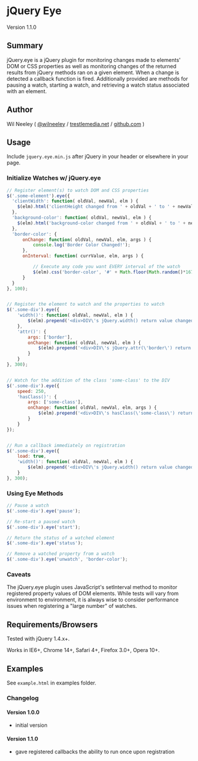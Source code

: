# jQuery Eye

Version 1.1.0

## Summary

jQuery.eye is a jQuery plugin for monitoring changes made to elements' DOM or CSS properties as well as monitoring changes of the returned results from jQuery methods ran on a given element. When a change is detected a callback function is fired. Additionally provided are methods for pausing a watch, starting a watch, and retrieving a watch status associated with an element.

## Author

Wil Neeley ( [@wilneeley](http://twitter.com/wilneeley) / [trestlemedia.net](http://www.trestlemedia.net) / [github.com](https://github.com/Xaxis) )

## Usage

Include `jquery.eye.min.js` after jQuery in your header or elsewhere in your page.

### Initialize Watches w/ jQuery.eye

```javascript
// Register element(s) to watch DOM and CSS properties
$('.some-element').eye({
  'clientWidth': function( oldVal, newVal, elm ) {
    $(elm).html('clientHeight changed from ' + oldVal + ' to ' + newVal);
  },
  'background-color': function( oldVal, newVal, elm ) {
    $(elm).html('background-color changed from ' + oldVal + ' to ' + newVal);
  },
  'border-color': {
      onChange: function( oldVal, newVal, elm, args ) {
          console.log('Border Color Changed!');
      },
      onInterval: function( currValue, elm, args ) {

          // Execute any code you want EVERY interval of the watch
          $(elm).css('border-color', '#' + Math.floor(Math.random()*16777215).toString(16));
      }
  }
}, 100);


// Register the element to watch and the properties to watch
$('.some-div').eye({
    'width()': function( oldVal, newVal, elm ) {
        $(elm).prepend('<div>DIV\'s jQuery.width() return value changed from <strong>' + oldVal + '</strong> to <strong>' + newVal + '</strong></div>');
    },
    'attr()': {
        args: ['border'],
        onChange: function( oldVal, newVal, elm ) {
            $(elm).prepend('<div>DIV\'s jQuery.attr(\'border\') return value changed from <strong>' + oldVal + '</strong> to <strong>' + newVal + '</strong></div>');
        }
    }
}, 300);


// Watch for the addition of the class 'some-class' to the DIV
$('.some-div').eye({
    speed: 250,
    'hasClass()': {
        args: ['some-class'],
        onChange: function( oldVal, newVal, elm, args ) {
            $(elm).prepend('<div>DIV\'s hasClass(\'some-class\') return value changed from <strong>' + oldVal + '</strong> to <strong>' + newVal + '</strong></div>');
        }
    }
});


// Run a callback immediately on registration
$('.some-div').eye({
    load: true,
    'width()': function( oldVal, newVal, elm ) {
        $(elm).prepend('<div>DIV\'s jQuery.width() return value changed from <strong>' + oldVal + '</strong> to <strong>' + newVal + '</strong></div>');
    }
}, 300);
```

### Using Eye Methods

```javascript
// Pause a watch
$('.some-div').eye('pause');

// Re-start a paused watch
$('.some-div').eye('start');

// Return the status of a watched element
$('.some-div').eye('status');

// Remove a watched property from a watch
$('.some-div').eye('unwatch', 'border-color');
```

### Caveats

The jQuery.eye plugin uses JavaScript's setInterval method to monitor registered property values of DOM elements. While tests will vary from environment to environment, it is always wise to consider performance issues when registering a "large number" of watches.

## Requirements/Browsers

Tested with jQuery 1.4.x+.

Works in IE6+, Chrome 14+, Safari 4+, Firefox 3.0+, Opera 10+.

## Examples

See `example.html` in examples folder.

### Changelog

#### Version 1.0.0

* initial version

#### Version 1.1.0

* gave registered callbacks the ability to run once upon registration